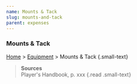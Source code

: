 ```yaml
---
name: Mounts & Tack
slug: mounts-and-tack
parent: expenses
---
```

### Mounts & Tack
[Home](dm-operations-center) > [Equipment](equipment) > Mounts & Tack {.small-text}

> **Sources** <br/>
> Player's Handbook, p. xxx
{.read .small-text}


